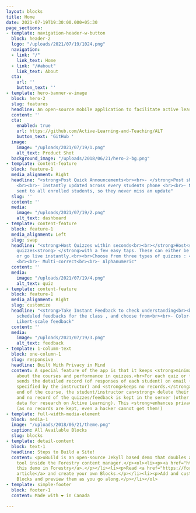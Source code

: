 ```yaml
---
layout: blocks
title: Home
date: 2021-07-19T19:30:00.000+05:30
page_sections:
- template: navigation-header-w-button
  block: header-2
  logo: "/uploads/2021/07/19/1024.png"
  navigation:
  - link: "/"
    link_text: Home
  - link: "/#about"
    link_text: About
  cta:
    url: ''
    button_text: ''
- template: hero-banner-w-image
  block: hero-2
  slug: features
  headline: An open-source mobile application to facilitate active learning and teaching.
  content: ''
  cta:
    enabled: true
    url: https://github.com/Active-Learning-and-Teaching/ALT
    button_text: 'GitHub '
  image:
    image: "/uploads/2021/07/19/1.png"
    alt_text: Product Shot
  background_image: "/uploads/2018/06/21/hero-2-bg.png"
- template: content-feature
  block: feature-1
  media_alignment: Right
  headline: "<strong>Post Quick Announcements<br><br>- </strong>Post short announcements
    <br><br>- Instantly updated across every students phone <br><br>- Notifications
    sent to all enrolled students, so they never miss an update"
  slug: ''
  content: ''
  media:
    image: "/uploads/2021/07/19/2.png"
    alt_text: dashboard
- template: content-feature
  block: feature-1
  media_alignment: Left
  slug: swap
  headline: "<strong>Host Quizzes within seconds<br><br></strong>Host<strong> </strong>in-class
    quizzes<strong> </strong>with a few easy taps. These can either be scheduled ,
    or go live instantly.<br><br>Choose from three types of quizzes : <br><br>- Single-correct
    <br><br>- Multi-correct<br><br>- Alphanumeric"
  content: ''
  media:
    image: "/uploads/2021/07/19/4.png"
    alt_text: quiz
- template: content-feature
  block: feature-1
  media_alignment: Right
  slug: customize
  headline: "<strong>Take Instant Feedback to check understanding<br><br></strong>Set
    scheduled feedbacks for the class , and choose from<br><br>- Color-scale feedback<br><br>-
    Likert-scale feedback"
  content: ''
  media:
    image: "/uploads/2021/07/19/3.png"
    alt_text: feedback
- template: 1-column-text
  block: one-column-1
  slug: responsive
  headline: Built With Privacy in Mind
  content: A special feature of the app is that it keeps <strong>minimal information</strong>
    about the courses and performance in quizzes.<br>For each quiz or feedback, it
    sends the detailed record (of responses of each student) on email (to the address
    specified by the instructor) and <strong>keeps no records.</strong><br>At the
    end of the course, the student/instructor can<strong> delete their account</strong>,
    and no record of the quizzes/feedback is kept in the server (other than statistical
    data for research on Active Learning). This <strong>enhances privacy</strong>
    (as no records are kept, even a hacker cannot get them!)
- template: full-width-media-element
  block: media-1
  image: "/uploads/2018/06/21/theme.png"
  caption: All Available Blocks
  slug: blocks
- template: detail-content
  block: text-1
  headline: Steps to Build a Site!
  content: <p>uBuild is an open-source Jekyll based demo that doubles as a builder
    tool inside the Forestry content manager.</p><ol><li><p><a href="https://app.forestry.io/quick-start?repo=forestryio/ubuild-jekyll&provider=github&engine=jekyll">Import
    this demo in Forestry</a>.</p></li><li><p>Read <a href="https://forestry.io/blog/ubuild-a-new-theme-for-static-sites-using-blocks/">our
    article</a> and create your own Blocks.</p></li><li><p>Add and customize the available
    Blocks and preview them as you go along.</p></li></ol>
- template: simple-footer
  block: footer-1
  content: Made with ❤︎ in Canada

---
```

